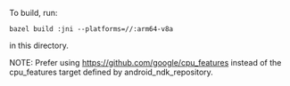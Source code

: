 To build, run:

    bazel build :jni --platforms=//:arm64-v8a

in this directory.

NOTE: Prefer using https://github.com/google/cpu_features instead of the cpu_features
target defined by android_ndk_repository.
